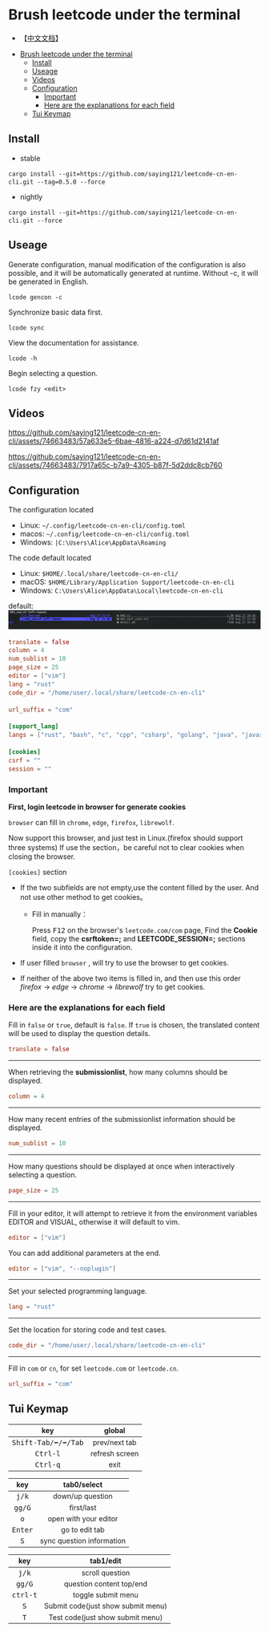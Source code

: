 # Brush leetcode under the terminal

-   【[中文文档](./README-CN.md)】

<!--toc:start-->

-   [Brush leetcode under the terminal](#brush-leetcode-under-the-terminal)
    -   [Install](#install)
    -   [Useage](#useage)
    -   [Videos](#videos)
    -   [Configuration](#configuration)
        -   [Important](#important)
        -   [Here are the explanations for each field](#here-are-the-explanations-for-each-field)
    -   [Tui Keymap](#tui-keymap)
    <!--toc:end-->

## Install

-   stable

```shell
cargo install --git=https://github.com/saying121/leetcode-cn-en-cli.git --tag=0.5.0 --force
```

-   nightly

```shell
cargo install --git=https://github.com/saying121/leetcode-cn-en-cli.git --force
```

## Useage

Generate configuration, manual modification of the configuration is also possible,
and it will be automatically generated at runtime.
Without -c, it will be generated in English.

```shell
lcode gencon -c
```

Synchronize basic data first.

```shell
lcode sync
```

View the documentation for assistance.

```shell
lcode -h
```

Begin selecting a question.

```shell
lcode fzy <edit>
```

## Videos

https://github.com/saying121/leetcode-cn-en-cli/assets/74663483/57a633e5-6bae-4816-a224-d7d61d2141af

https://github.com/saying121/leetcode-cn-en-cli/assets/74663483/7917a65c-b7a9-4305-b87f-5d2ddc8cb760

## Configuration

The configuration located

-   Linux: `~/.config/leetcode-cn-en-cli/config.toml`
-   macos: `~/.config/leetcode-cn-en-cli/config.toml`
-   Windows: `|C:\Users\Alice\AppData\Roaming`

The code default located

-   Linux: `$HOME/.local/share/leetcode-cn-en-cli/`
-   macOS: `$HOME/Library/Application Support/leetcode-cn-en-cli`
-   Windows: `C:\Users\Alice\AppData\Local\leetcode-cn-en-cli`

default:
![default](./pictures/screen_shot_.png)

```toml
translate = false
column = 4
num_sublist = 10
page_size = 25
editor = ["vim"]
lang = "rust"
code_dir = "/home/user/.local/share/leetcode-cn-en-cli"

url_suffix = "com"

[support_lang]
langs = ["rust", "bash", "c", "cpp", "csharp", "golang", "java", "javascript", "kotlin", "mysql", "php", "python", "python3", "ruby", "scala", "swift", "typescript", "racket", "erlang", "elixir", "dart"]

[cookies]
csrf = ""
session = ""
```

### Important

**First, login leetcode in browser for generate cookies**

`browser` can fill in `chrome`, `edge`, `firefox`, `librewolf`.

Now support this browser, and just test in Linux.(firefox should support three systems)
If use the section，be careful not to clear cookies when closing the browser.

`[cookies]` section

-   If the two subfields are not empty,use the content filled by the user.
    And not use other method to get cookies。

    -   Fill in manually：

        Press <kbd>F12</kbd> on the browser's `leetcode.com/com` page,
        Find the **Cookie** field, copy the **csrftoken=<content>;**
        and **LEETCODE_SESSION=<content>;** sections inside it into the configuration.

-   If user filled `browser` , will try to use the browser to get cookies.

-   If neither of the above two items is filled in,
    and then use this order _firefox_ -> _edge_ -> _chrome_ -> _librewolf_ try to get cookies.

### Here are the explanations for each field

Fill in `false` or `true`, default is `false`.
If `true` is chosen, the translated content will be used to display the question details.

```toml
translate = false
```

---

When retrieving the **submissionlist**, how many columns should be displayed.

```toml
column = 4
```

---

How many recent entries of the submissionlist information should be displayed.

```toml
num_sublist = 10
```

---

How many questions should be displayed at once when interactively selecting a question.

```toml
page_size = 25
```

---

Fill in your editor, it will attempt to retrieve it from the environment variables EDITOR and VISUAL,
otherwise it will default to vim.

```toml
editor = ["vim"]
```

You can add additional parameters at the end.

```toml
editor = ["vim", "--noplugin"]
```

---

Set your selected programming language.

```toml
lang = "rust"
```

---

Set the location for storing code and test cases.

```toml
code_dir = "/home/user/.local/share/leetcode-cn-en-cli"
```

---

Fill in `com` or `cn`, for set `leetcode.com` or `leetcode.cn`.

```toml
url_suffix = "com"
```

## Tui Keymap

|              key               |     global     |
| :----------------------------: | :------------: |
| <kbd>Shift-Tab/⬅/➡/Tab</kbd> | prev/next tab  |
|       <kbd>Ctrl-l</kbd>        | refresh screen |
|       <kbd>Ctrl-q</kbd>        |      exit      |

|       key        |        tab0/select        |
| :--------------: | :-----------------------: |
|  <kbd>j/k</kbd>  |     down/up question      |
| <kbd>gg/G</kbd>  |        first/last         |
|   <kbd>o</kbd>   |   open with your editor   |
| <kbd>Enter</kbd> |      go to edit tab       |
|   <kbd>S</kbd>   | sync question information |

|        key        |             tab1/edit              |
| :---------------: | :--------------------------------: |
|  <kbd>j/k</kbd>   |          scroll question           |
|  <kbd>gg/G</kbd>  |      question content top/end      |
| <kbd>ctrl-t</kbd> |         toggle submit menu         |
|   <kbd>S</kbd>    | Submit code(just show submit menu) |
|   <kbd>T</kbd>    |  Test code(just show submit menu)  |
